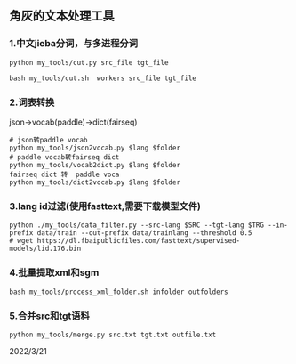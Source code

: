 ## 角灰的文本处理工具

### 1.中文jieba**分词**，与多进程分词

```shell
python my_tools/cut.py src_file tgt_file

bash my_tools/cut.sh  workers src_file tgt_file
```

### 2.**词表转换**

json->vocab(paddle)->dict(fairseq)

```shell
# json转paddle vocab
python my_tools/json2vocab.py $lang $folder
# paddle vocab转fairseq dict
python my_tools/vocab2dict.py $lang $folder
fairseq dict 转  paddle voca
python my_tools/dict2vocab.py $lang $folder
```

### 3.**lang id过滤**(使用fasttext,需要下载模型文件)

```shell
python ./my_tools/data_filter.py --src-lang $SRC --tgt-lang $TRG --in-prefix data/train --out-prefix data/trainlang --threshold 0.5
# wget https://dl.fbaipublicfiles.com/fasttext/supervised-models/lid.176.bin
```

### 4.批量**提取xml**和sgm

```shell
bash my_tools/process_xml_folder.sh infolder outfolders
```

### 5.合并src和tgt语料

```shell
python my_tools/merge.py src.txt tgt.txt outfile.txt
```


2022/3/21

